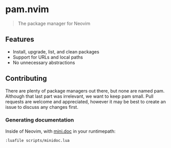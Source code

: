 # pam.nvim

> The package manager for Neovim

## Features

- Install, upgrade, list, and clean packages
- Support for URLs and local paths
- No unnecessary abstractions

## Contributing

There are plenty of package managers out there, but none are named pam. Although that last part was irrelevant, we want to keep pam small. Pull requests are welcome and appreciated, however it may be best to create an issue to discuss any changes first.

### Generating documentation

Inside of Neovim, with [mini.doc](https://github.com/echasnovski/mini.doc) in your runtimepath:

```vimscript
:luafile scripts/minidoc.lua
```
